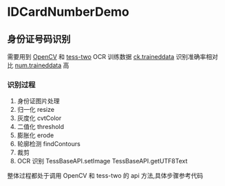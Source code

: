 # IDCardNumberDemo
## 身份证号码识别
需要用到 [OpenCV](https://opencv.org/) 和 [tess-two](https://github.com/rmtheis/tess-two)
OCR 训练数据 [ck.traineddata](https://github.com/wen704/SimpleMultiAdapterDemo/blob/master/library/src/main/assets/ck.traineddata) 识别准确率相对比 [num.traineddata](https://github.com/wen704/IDCardNumberDemo/blob/master/app/src/main/assets/num.traineddata) 高

### 识别过程
1. 身份证图片处理
 1. 归一化 resize
 2. 灰度化 cvtColor
 3. 二值化 threshold
 4. 膨胀化 erode
 5. 轮廓检测 findContours
 6. 裁剪
2. OCR 识别 TessBaseAPI.setImage TessBaseAPI.getUTF8Text

整体过程都处于调用 OpenCV 和 tess-two 的 api 方法,具体步骤参考代码


